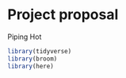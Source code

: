 Project proposal
================
Piping Hot

``` r
library(tidyverse)
library(broom)
library(here)
```
